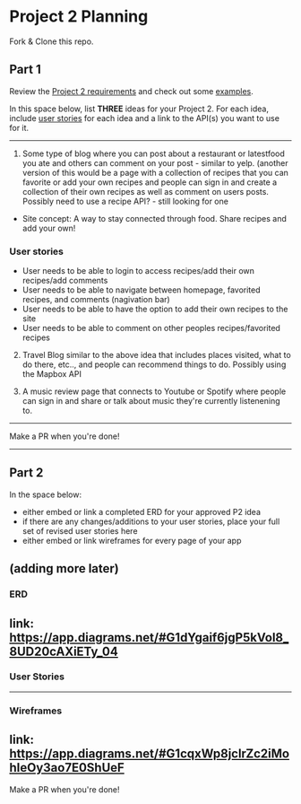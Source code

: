 # Project 2 Planning

Fork & Clone this repo.

## Part 1

Review the [Project 2 requirements](https://tmdarneille.gitbook.io/sei-ga-sea/11-projects/project-2#project-feedback-evaluation) and check out some [examples](https://www.google.com/url?q=https://tmdarneille.gitbook.io/sei-ga-sea/11-projects/past-projects/project2&sa=D&source=calendar&ust=1597596784944000&usg=AOvVaw1ihTzKFunxKsL2f6sIYdlC).

In this space below, list **THREE** ideas for your Project 2. For each idea, include [user stories](https://revelry.co/user-stories-that-dont-suck/) for each idea and a link to the API(s) you want to use for it.

--------------------------------------------------------
1. Some type of blog where you can post about a restaurant or latestfood you ate and others can comment on your post - similar to yelp. (another version of this would be a page with a collection of recipes that you can favorite or add your own recipes and people can sign in and create a collection of their own recipes as well as comment on users posts. Possibly need to use a recipe API? - still looking for one
* Site concept: A way to stay connected through food. Share recipes and add your own!

### User stories 

* User needs to be able to login to access recipes/add their own recipes/add comments
* User needs to be able to navigate between homepage, favorited recipes, and comments (nagivation bar)
* User needs to be able to have the option to add their own recipes to the site
* User needs to be able to comment on other peoples recipes/favorited recipes

2. Travel Blog similar to the above idea that includes places visited, what to do there, etc.., and people can recommend things to do. Possibly using the Mapbox API

3. A music review page that connects to Youtube or Spotify where people can sign in and share or talk about music they're currently listenening to.
---------------------------------------------------------

Make a PR when you're done!

---

## Part 2 

In the space below:
* either embed or link a completed ERD for your approved P2 idea
* if there are any changes/additions to your user stories, place your full set of revised user stories here
* either embed or link wireframes for every page of your app

(adding more later)
----------------------------------------------------------
### ERD
link: https://app.diagrams.net/#G1dYgaif6jgP5kVol8_8UD20cAXiETy_04
----------------------------------------------------------
### User Stories

----------------------------------------------------------
### Wireframes
link: https://app.diagrams.net/#G1cqxWp8jclrZc2iMohIeOy3ao7E0ShUeF
----------------------------------------------------------

Make a PR when you're done!
